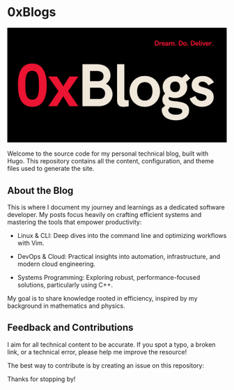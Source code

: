 # 0xBlogs

![0xBlogs](./preview/cover-dark.png)

Welcome to the source code for my personal technical blog, built with Hugo. This repository contains all the content, configuration, and theme files used to generate the site.

## About the Blog

This is where I document my journey and learnings as a dedicated software developer. My posts focus heavily on crafting efficient systems and mastering the tools that empower productivity:

- Linux & CLI: Deep dives into the command line and optimizing workflows with Vim.

- DevOps & Cloud: Practical insights into automation, infrastructure, and modern cloud engineering.

- Systems Programming: Exploring robust, performance-focused solutions, particularly using C++.

My goal is to share knowledge rooted in efficiency, inspired by my background in mathematics and physics.

## Feedback and Contributions

I aim for all technical content to be accurate. If you spot a typo, a broken link, or a technical error, please help me improve the resource!

The best way to contribute is by creating an issue on this repository:

Thanks for stopping by!
